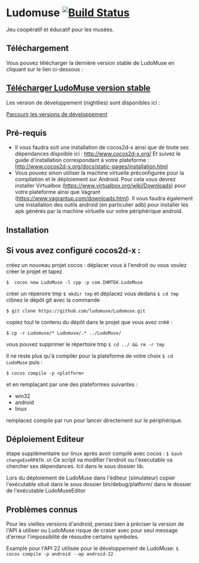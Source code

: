 # Ludomuse [![Build Status](https://travis-ci.org/ludomuse/Ludomuse.svg?branch=master)](https://travis-ci.org/ludomuse/Ludomuse)
Jeu coopératif et éducatif pour les musées. 


## Téléchargement
Vous pouvez télécharger la dernière version stable de LudoMuse en cliquant sur le lien ci-dessous : 
## [Télécharger LudoMuse version stable](https://github.com/ludomuse/LudoMuse/releases/latest)

Les version de développement (nightlies) sont disponibles ici :

[Parcourir les versions de développement](https://ihmtek-services.com/files/LudoMuse/releases/nightlies)


## Pré-requis

- Il vous faudra soit une installation de cocos2d-x ainsi que de toute ses dépendances dispoible ici : http://www.cocos2d-x.org/
Et suivez le guide d'installation correspondant à votre plateforme : http://www.cocos2d-x.org/docs/static-pages/installation.html
- Vous pouvez sinon utiliser la machine virtuelle préconfigurée pour la compilation et le déploiement sur Android. Pour cela vous devrez installer Virtualbox (https://www.virtualbox.org/wiki/Downloads) pour votre plateforme ainsi que Vagrant (https://www.vagrantup.com/downloads.html). Il vous faudra également une installation des outils android (en particulier adb) pour installer les apk générés par la machine virtuelle sur votre périphérique android.


## Installation


Si vous avez configuré cocos2d-x :
----------------------------------

créez un nouveau projet cocos :
déplacer vous à l'endroit ou vous voulez créer le projet et tapez

``
$  cocos new LudoMuse -l cpp -p com.IHMTEK.LudoMuse
``

créer un réperoire tmp `` $ mkdir tmp `` et déplacez vous dedans `` $ cd tmp ``
clônez le dépôt git avec la commande 

``
$ git clone https://github.com/ludomuse/Ludomuse.git
``

copiez tout le contenu du dépôt dans le projet que vous avez créé :

``
$ cp -r Ludomuse/* Ludomuse/.* ../LudoMuse/
``

vous pouvez supprimer le répertoire tmp `` $ cd ../ && rm -r tmp ``

Il ne reste plus qu'à compiler pour la plateforme de votre choix `` $ cd LudoMuse `` puis :

``
$ cocos compile -p <platform>
``

et en remplaçant <platform> par une des plateformes suivantes :
  - win32
  - android
  - linux

remplacez compile par run pour lancer directement sur le périphérique.
  

## Déploiement Editeur

étape supplémentaire sur linux après avoir compilé avec cocos :
``
$ bash changeExeRPATH.sh
``
Ce script va modifier l'endroit ou l'executable va chercher ses dépendances. Icii dans le sous dossier lib.


Lors du déploiement de LudoMuse dans l'éditeur (simulateur) copier l'exécutable situé dans le sous dossier bin/debug/platform/ dans le dossier de l'exécutable LudoMuseEditor




## Problèmes connus

Pour les vieilles versions d'android, pensez bien à préciser la version de l'API à utiliser ou LudoMuse risque de craser avec pour seul message d'erreur l'impossiblité de résoudre certains symboles.

Example pour l'API 22 utilisée pour le développement de LudoMuse:
``
$ cocos compile -p android --ap android-22
``
